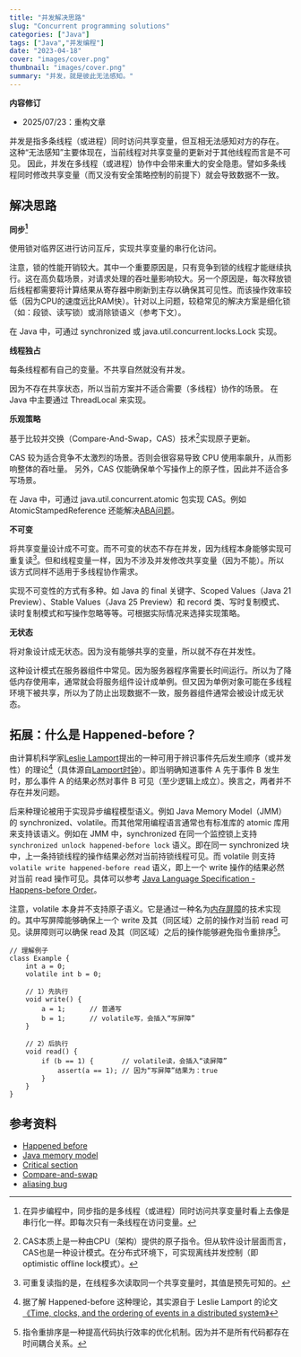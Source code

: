 ```yaml
---
title: "并发解决思路"
slug: "Concurrent programming solutions"
categories: ["Java"]
tags: ["Java","并发编程"]
date: "2023-04-18"
cover: "images/cover.png"
thumbnail: "images/cover.png"
summary: "并发，就是彼此无法感知。"
---
```


<b>内容修订</b>
- 2025/07/23：重构文章

并发是指多条线程（或进程）同时访问共享变量，但互相无法感知对方的存在。
这种“无法感知”主要体现在，当前线程对共享变量的更新对于其他线程而言是不可见。
因此，并发在多线程（或进程）协作中会带来重大的安全隐患。譬如多条线程同时修改共享变量（而又没有安全策略控制的前提下）就会导致数据不一致。

## 解决思路

**同步[^1]**

使用锁对临界区进行访问互斥，实现共享变量的串行化访问。

注意，锁的性能开销较大。其中一个重要原因是，只有竞争到锁的线程才能继续执行。这在高负载场景，对请求处理的吞吐量影响较大。另一个原因是，每次释放锁后线程都需要将计算结果从寄存器中刷新到主存以确保其可见性。而该操作效率较低（因为CPU的速度远比RAM快）。针对以上问题，较稳常见的解决方案是细化锁（如：段锁、读写锁）或消除锁语义（参考下文）。

在 Java 中，可通过 synchronized 或 java.util.concurrent.locks.Lock 实现。

**线程独占**

每条线程都有自己的变量。不共享自然就没有并发。

因为不存在共享状态，所以当前方案并不适合需要（多线程）协作的场景。
在 Java 中主要通过 ThreadLocal 来实现。

**乐观策略**

基于比较并交换（Compare-And-Swap，CAS）技术[^2]实现原子更新。

CAS 较为适合竞争不太激烈的场景。否则会很容易导致 CPU 使用率飙升，从而影响整体的吞吐量。
另外，CAS 仅能确保单个写操作上的原子性，因此并不适合多写场景。

在 Java 中，可通过 java.util.concurrent.atomic 包实现 CAS。例如 AtomicStampedReference 还能解决[ABA问题](https://en.wikipedia.org/wiki/Compare-and-swap#ABA_problem)。


**不可变**

将共享变量设计成不可变。而不可变的状态不存在并发，因为线程本身能够实现可重复读[^3]。但和线程变量一样，因为不涉及并发修改共享变量（因为不能）。所以该方式同样不适用于多线程协作需求。

实现不可变性的方式有多种。如 Java 的 final 关键字、Scoped Values（Java 21 Preview）、Stable Values（Java 25 Preview）和 record 类、写时复制模式、读时复制模式和写操作忽略等等。可根据实际情况来选择实现策略。

**无状态**

将对象设计成无状态。因为没有能够共享的变量，所以就不存在并发性。

这种设计模式在服务器组件中常见。因为服务器程序需要长时间运行。所以为了降低内存使用率，通常就会将服务组件设计成单例。但又因为单例对象可能在多线程环境下被共享，所以为了防止出现数据不一致，服务器组件通常会被设计成无状态。

## 拓展：什么是 Happened-before？
由计算机科学家[Leslie Lamport](https://zh.wikipedia.org/zh-cn/%E8%8E%B1%E6%96%AF%E5%88%A9%C2%B7%E5%85%B0%E6%B3%A2%E7%89%B9)提出的一种可用于辨识事件先后发生顺序（或并发性）的理论[^4]（具体源自[Lamport时钟](https://en.wikipedia.org/wiki/Lamport_timestamp)）。即当明确知道事件 A 先于事件 B 发生时，那么事件 A 的结果必然对事件 B 可见（至少逻辑上成立）。换言之，两者并不存在并发问题。

后来种理论被用于实现异步编程模型语义。例如 Java Memory Model（JMM）的 synchronized、volatile。而其他常用编程语言通常也有标准库的 atomic 库用来支持该语义。例如在 JMM 中，synchronized 在同一个监控锁上支持 `synchronized unlock happened-before lock` 语义。即在同一 synchronized 块中，上一条持锁线程的操作结果必然对当前持锁线程可见。而 volatile 则支持 `volatile write happened-before read` 语义，即上一个 write 操作的结果必然对当前 read 操作可见。具体可以参考 [Java Language Specification - Happens-before Order](https://docs.oracle.com/javase/specs/jls/se21/html/jls-17.html#jls-17.4.5)。

注意，volatile 本身并不支持原子语义。它是通过一种名为[内存屏障](https://en.wikipedia.org/wiki/Memory_barrier)的技术实现的。其中写屏障能够确保上一个 write 及其（同区域）之前的操作对当前 read 可见。读屏障则可以确保 read 及其（同区域）之后的操作能够避免指令重排序[^5]。
```
// 理解例子
class Example {
    int a = 0;
    volatile int b = 0;

    // 1）先执行
    void write() {
        a = 1;      // 普通写
        b = 1;      // volatile写，会插入“写屏障”
    }

    // 2）后执行
    void read() {
        if (b == 1) {       // volatile读，会插入“读屏障”
            assert(a == 1); // 因为“写屏障”结果为：true
        }
    }
}
```

## 参考资料
- [Happened before](https://en.wikipedia.org/wiki/Happened-before)
- [Java memory model](https://en.wikipedia.org/wiki/Java_memory_model)
- [Critical section](https://en.wikipedia.org/wiki/Critical_section)
- [Compare-and-swap](https://en.wikipedia.org/wiki/Compare-and-swap#Implementations)
- [aliasing bug](http://www.catb.org/jargon/html/A/aliasing-bug.html)

[^1]: 在异步编程中，同步指的是多线程（或进程）同时访问共享变量时看上去像是串行化一样。即每次只有一条线程在访问变量。
[^2]: CAS本质上是一种由CPU（架构）提供的原子指令。但从软件设计层面而言，CAS也是一种设计模式。在分布式环境下，可实现离线并发控制（即optimistic offline lock模式）。
[^3]: 可重复读指的是，在线程多次读取同一个共享变量时，其值是预先可知的。
[^4]: 据了解 Happened-before 这种理论，其实源自于 Leslie Lamport 的论文[《Time, clocks, and the ordering of events in a distributed system》](https://dl.acm.org/doi/10.1145/359545.359563)
[^5]: 指令重排序是一种提高代码执行效率的优化机制。因为并不是所有代码都存在时间耦合关系。

